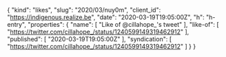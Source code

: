 {
  "kind": "likes",
  "slug": "2020/03/nuy0m",
  "client_id": "https://indigenous.realize.be",
  "date": "2020-03-19T19:05:00Z",
  "h": "h-entry",
  "properties": {
    "name": [
      "Like of @cillahope_'s tweet"
    ],
    "like-of": [
      "https://twitter.com/cillahope_/status/1240599149319462912"
    ],
    "published": [
      "2020-03-19T19:05:00Z"
    ],
    "syndication": [
      "https://twitter.com/cillahope_/status/1240599149319462912"
    ]
  }
}
